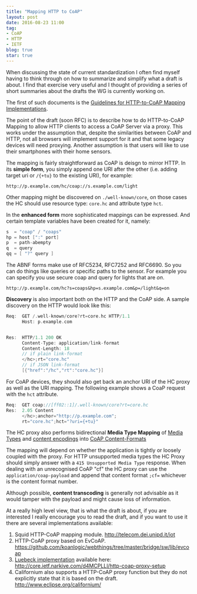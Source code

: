 ```yaml
---
title: "Mapping HTTP to CoAP"
layout: post
date: 2016-08-23 11:00
tag:
- CoAP
- HTTP
- IETF
blog: true
star: true
---
```


When discussing the state of current standardization I often find myself having to think through on how to summarize and simplify what a draft is about. I find that exercise very useful and I thought of providing a series of short summaries about the drafts the WG is currently working on.

The first of such documents is the [Guidelines for HTTP-to-CoAP Mapping Implementations](https://tools.ietf.org/html/draft-ietf-core-http-mapping-13).

The point of the draft (soon RFC) is to describe how to do HTTP-to-CoAP Mapping to allow HTTP clients to access a CoAP Server via a proxy. This works under the assumption that, despite the similarities between CoAP and HTTP, not all browsers will implement support for it and that some legacy devices will need proxying. Another assumption is that users will like to use their smartphones with their home sensors.

The mapping is fairly straightforward as CoAP is deisgn to mirror HTTP. In its **simple form**, you simply append one URI after the other (i.e. adding target uri or `/{+tu}` to the existing URI), for example:

`http://p.example.com/hc/coap://s.example.com/light`

Other mapping might be discovered on `./well-known/core`, on those cases the HC should use resource type: `core.hc` and attribute type `hct`.

In the **enhanced form** more sophisticated mappings can be expressed. And certain template variables have been created for it, namely:

```java
s  = "coap" / "coaps"
hp = host [":" port]  
p  = path-abempty     
q  = query           
qq = [ "?" query ]      
```
The ABNF forms make use of RFC5234, RFC7252 and RFC6690. So you can do things like queries or specific paths to the sensor. For example you can specify you use secure coap and query for lights that are *on*.

`http://p.example.com/hc?s=coaps&hp=s.example.com&p=/light&q=on`

**Discovery** is also important both on the HTTP and the CoAP side. A sample discovery on the HTTP would look like this:

```c
Req:  GET /.well-known/core?rt=core.hc HTTP/1.1
      Host: p.example.com


Res:  HTTP/1.1 200 OK
      Content-Type: application/link-format
      Content-Length: 18
	  // if plain link-format
	  </hc>;rt="core.hc"
	  // if JSON link-format
	  [{"href":"/hc","rt":"core.hc"}]
```

For CoAP devices, they should also get back an anchor URI of the HC proxy as well as the URI mapping. The following example shows a CoaP request with the `hct` attribute.

```java
Req:  GET coap://[ff02::1]/.well-known/core?rt=core.hc
Res:  2.05 Content
      </hc>;anchor="http://p.example.com";
      rt="core.hc";hct="?uri={+tu}"
```

The HC proxy also performs bidirectional **Media Type Mapping** of [Media Types](https://tools.ietf.org/html/rfc7231#section-3.1.1.1) and [content encodings](https://tools.ietf.org/html/rfc7231#section-3.1.2.2) into [CoAP Content-Formats](https://tools.ietf.org/html/rfc7252#section-12.3)

The mapping will depend on whether the application is tightly or loosely coupled with the proxy. For HTTP unsupported media types the HC Proxy should simply answer with a `415 Unsupported Media Type` response.
When dealing with an unrecognised CoAP "cf" the HC proxy can use the `application/coap-payload` and append that content format `;cf=` whichever is the content format number.

Although possible, **content transcoding** is generally not advisable as it would tamper with the payload and might cause loss of information.

At a really high level view, that is what the draft is about, if you are interested I really encourage you to read the draft, and if you want to use it there are several implementations available:

1. Squid HTTP-CoAP mapping module. <http://telecom.dei.unipd.it/iot>
2. HTTP-CoAP proxy based on EvCoAP. <https://github.com/koanlogic/webthings/tree/master/bridge/sw/lib/evcoap>
3. [Luebeck implementation](https://media.itm.uni-luebeck.de/people/kleine/poster_kleine_ssp.pdf) available here: <http://core.ietf.narkive.com/d4MCPLLl/http-coap-proxy-setup>
4. Californium also supports a HTTP-CoAP proxy function but they do not explicitly state that it is based on the draft. <http://www.eclipse.org/californium/>
